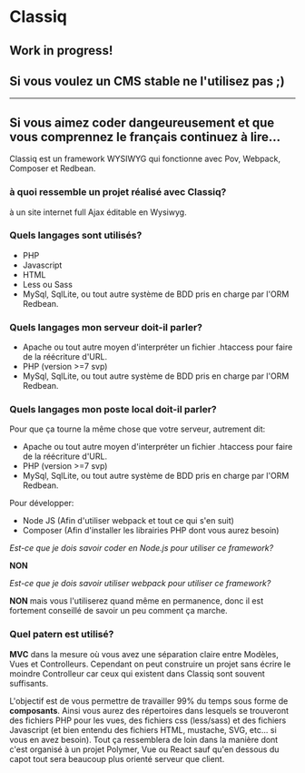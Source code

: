 # Classiq
## Work in progress!
## Si vous voulez un CMS stable ne l'utilisez pas ;)

---
## Si vous aimez coder dangeureusement et que vous comprennez le français continuez à lire...

Classiq est un framework WYSIWYG qui fonctionne avec Pov, Webpack, Composer et Redbean.

### à quoi ressemble un projet réalisé avec Classiq?
à un site internet full Ajax éditable en Wysiwyg.

### Quels langages sont utilisés?
- PHP
- Javascript
- HTML
- Less ou Sass
- MySql, SqlLite, ou tout autre système de BDD pris en charge par l'ORM Redbean.

### Quels langages mon serveur doit-il parler?
- Apache ou tout autre moyen d'interpréter un fichier .htaccess pour faire de la réécriture d'URL.
- PHP (version >=7 svp) 
- MySql, SqlLite, ou tout autre système de BDD pris en charge par l'ORM Redbean.

### Quels langages mon poste local doit-il parler?

Pour que ça tourne la même chose que votre serveur, autrement dit:
- Apache ou tout autre moyen d'interpréter un fichier .htaccess pour faire de la réécriture d'URL.
- PHP (version >=7 svp) 
- MySql, SqlLite, ou tout autre système de BDD pris en charge par l'ORM Redbean.

Pour développer:
- Node JS (Afin d'utiliser webpack et tout ce qui s'en suit)
- Composer (Afin d'installer les librairies PHP dont vous aurez besoin)

*Est-ce que je dois savoir coder en Node.js pour utiliser ce framework?*

**NON**

*Est-ce que je dois savoir utiliser webpack pour utiliser ce framework?*

**NON** mais vous l'utiliserez quand même en permanence, donc il est fortement conseillé de savoir un peu comment ça marche.

### Quel patern est utilisé?

**MVC** dans la mesure où vous avez une séparation claire entre Modèles, Vues et Controlleurs. Cependant on peut construire un projet sans écrire le moindre Controlleur car ceux qui existent dans Classiq sont souvent suffisants.

L'objectif est de vous permettre de travailler 99% du temps sous forme de **composants**. Ainsi vous aurez des répertoires dans lesquels se trouveront des fichiers PHP pour les vues, des fichiers css (less/sass) et des fichiers Javascript (et bien entendu des fichiers HTML, mustache, SVG, etc... si vous en avez besoin). Tout ça ressemblera de loin dans la manière dont c'est organisé à un projet Polymer, Vue ou React sauf qu'en dessous du capot tout sera beaucoup plus orienté serveur que client.


